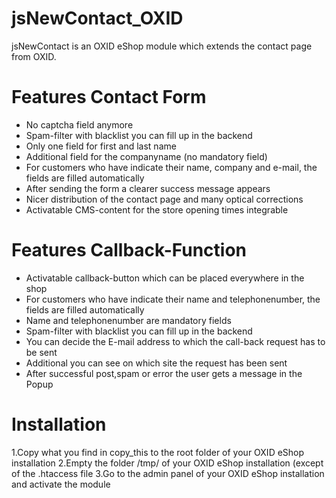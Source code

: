# jsNewContact_OXID
jsNewContact is an OXID eShop module which extends the contact page from OXID.

# Features Contact Form
- No captcha field anymore
- Spam-filter with blacklist you can fill up in the backend
- Only one field for first and last name
- Additional field for the companyname (no mandatory field)
- For customers who have indicate their name, company and e-mail, the fields are filled automatically
- After sending the form a clearer success message appears
- Nicer distribution of the contact page and many optical corrections
- Activatable CMS-content for the store opening times integrable


# Features Callback-Function
- Activatable callback-button which can be placed everywhere in the shop
- For customers who have indicate their name and telephonenumber, the fields are filled automatically
- Name and telephonenumber are mandatory fields
- Spam-filter with blacklist you can fill up in the backend
- You can decide the E-mail address to which the call-back request has to be sent
- Additional you can see on which site the request has been sent
- After successful post,spam or error the user gets a message in the Popup

# Installation
1.Copy what you find in copy_this to the root folder of your OXID eShop installation
2.Empty the folder /tmp/ of your OXID eShop installation (except of the .htaccess file
3.Go to the admin panel of your OXID eShop installation and activate the module
